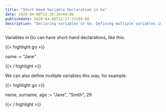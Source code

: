 ```yaml
---
title: "Short Hand Variable Declaration in Go"
date: 2020-04-08T12:30:38+04:00
publishdate: 2020-04-08T12:17:37+04:00
description: "Declaring variables in Go. Defining multiple variables in Go."
---
```


Variables in Go can have short-hand declarations, like this:

{{< highlight go >}}

name := "Jane"

{{< / highlight >}}

We can also define multiple variables this way, for example:

{{< highlight go >}}

name, surname, age := "Jane", "Smith", 29

{{< / highlight >}}